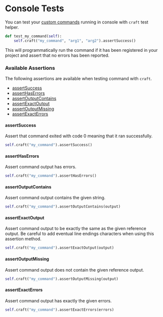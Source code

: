 # Console Tests

You can test your [custom commands](../features/commands/) running in console with `craft` test helper.

```python
def test_my_command(self):
    self.craft("my_command", "arg1", "arg2").assertSuccess()
```

This will programmatically run the command if it has been registered in your project and assert that no errors has been reported.

### Available Assertions

The following assertions are available when testing command with `craft`.

* [assertSuccess](console-tests.md#assertsuccess)
* [assertHasErrors](console-tests.md#asserthaserrors)
* [assertOutputContains](console-tests.md#assertoutputcontains)
* [assertExactOutput](console-tests.md#assertexactoutput)
* [assertOutputMissing](console-tests.md#assertoutputmissing)
* [assertExactErrors](console-tests.md#assertexacterrors)

#### assertSuccess

Assert that command exited with code 0 meaning that it ran successfully.

```python
self.craft("my_command").assertSuccess()
```

#### assertHasErrors

Assert command output has errors.

```python
self.craft("my_command").assertHasErrors()
```

#### assertOutputContains

Assert command output contains the given string.

```python
self.craft("my_command").assertOutputContains(output)
```

#### assertExactOutput

Assert command output to be exactly the same as the given reference output. Be careful to add eventual  line endings characters when using this assertion method.

```python
self.craft("my_command").assertExactOutput(output)
```

#### assertOutputMissing

Assert command output does not contain the given reference output.

```python
self.craft("my_command").assertOutputMissing(output)
```

#### assertExactErrors

Assert command output has exactly the given errors.

```python
self.craft("my_command").assertExactErrors(errors)
```
